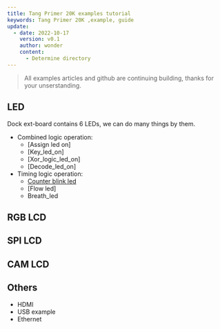 ```yaml
---
title: Tang Primer 20K examples tutorial
keywords: Tang Primer 20K ,example, guide
update:
  - date: 2022-10-17
    version: v0.1
    author: wonder
    content:
      - Determine directory
---
```


> All examples articles and github are continuing building, thanks for your unserstanding.

## LED

Dock ext-board contains 6 LEDs, we can do many things by them.

- Combined logic operation:
  - [Assign led on]
  <!-- - (./examples/assign_led.md)（The guide of IDE，necessary read） -->
  - [Key_led_on]
  <!-- - (./examples/key_led_on.md) (The guide of following documents，necessary read) -->
  - [Xor_logic_led_on]
  <!-- - (./examples/xor_led_on.md) -->
  - [Decode_led_on]
  <!-- - (./examples/decode_led_on.md) -->
- Timing logic operation:
  - [Counter blink led](./examples/led.md)
  - [Flow led]
  <!-- - (./examples/water_led.md) -->
  - Breath_led

## RGB LCD

## SPI LCD

## CAM LCD

## Others

- HDMI
- USB example
- Ethernet